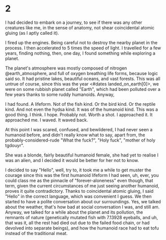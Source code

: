 # 2

I had decided to embark on a journey, to see if there was any other creatures like me, in the sense of anatomy, not shear coincidental atomic gluing (as I aptly called it).

I fired up the engines. Being careful not to destroy the nearby planet in the process. I then accelerated to 5 times the speed of light. I travelled for a few years, finding nothing, then, one day, I found something while exploring a planet.

The planet's atmosphere was mostly composed of nitrogen @earth_atmosphere, and full of oxygen breathing life forms, because logic said so. It had pristine lakes, beautiful oceans, and vast forests. This was all untrue of course, since this was the year <#dates landed_on_earth[0]>, we were on some rubbish planet called "Earth", which had been polluted over a few years thanks to some ruddy humanoids. Anyway,

I had found. A lifeform. Not of the fish kind. Or the bird kind. Or the reptile kind. And not even the hydsa kind. It was of the humanoid kind. This was a good thing. I think. I hope. Probably not. Worth a shot. I approached it. It approached me. I waved. It waved back.

At this point I was scared, confused, and bewildered, I had never seen a humanoid before, and didn't really know what to say, apart from, the probably-considered-rude "What the fuck?", "Holy fuck", "mother of holy tgdouyr".

She was a blonde, fairly beautiful humanoid female, she had yet to realise I was an alien, and I decided it would be better for her not to know.

I decided to say "Hello", well, try to, it took me a while to get muster the courage since this was the first humanoid lifeform I had seen, uh, ever, you could class me as the pinnacle of "forever-aloneness" even though, that term, given the current circumstances of me just seeing another humanoid, proves it quite contradictory. Thanks to coincidental atomic gluing, I said "Hello" in the correct language, which was convenient I guess. We then started to have a polite conversation about our surroundings. Yes, we talked about the weather, that's how bad at social conversation I was, and still am. Anyway, we talked for a while about the planet and its pollution, the remnants of nature (genetically mutated fish with 7.13928 eyeballs, and uh, that was it, all the rest had died out due to the failed food chain, or had devolved into separate beings), and how the humanoid race had to eat tofu instead of the traditional meat.
